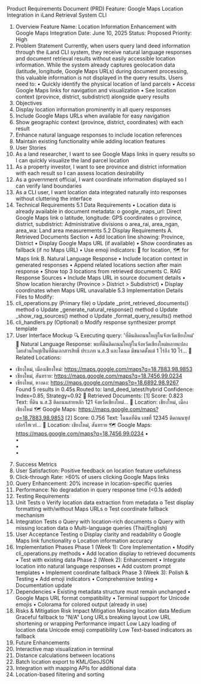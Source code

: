 Product Requirements Document (PRD)
Feature: Google Maps Location Integration in iLand Retrieval System CLI
1. Overview
Feature Name: Location Information Enhancement with Google Maps Integration
Date: June 10, 2025
Status: Proposed
Priority: High
2. Problem Statement
Currently, when users query land deed information through the iLand CLI system, they receive natural language responses and document retrieval results without easily accessible location information. While the system already captures geolocation data (latitude, longitude, Google Maps URLs) during document processing, this valuable information is not displayed in the query results.
Users need to:
•	Quickly identify the physical location of land parcels
•	Access Google Maps links for navigation and visualization
•	See location context (province, district, subdistrict) alongside query results
3. Objectives
1.	Display location information prominently in all query responses
2.	Include Google Maps URLs when available for easy navigation
3.	Show geographic context (province, district, coordinates) with each result
4.	Enhance natural language responses to include location references
5.	Maintain existing functionality while adding location features
4. User Stories
1.	As a land researcher, I want to see Google Maps links in query results so I can quickly visualize the land parcel location
2.	As a property investor, I want to see province and district information with each result so I can assess location desirability
3.	As a government official, I want coordinate information displayed so I can verify land boundaries
4.	As a CLI user, I want location data integrated naturally into responses without cluttering the interface
5. Technical Requirements
5.1 Data Requirements
•	Location data is already available in document metadata:
o	google_maps_url: Direct Google Maps link
o	latitude, longitude: GPS coordinates
o	province, district, subdistrict: Administrative divisions
o	area_rai, area_ngan, area_wa: Land area measurements
5.2 Display Requirements
A. Retrieved Documents Section
•	Add location line showing: Province, District
•	Display Google Maps URL (if available)
•	Show coordinates as fallback (if no Maps URL)
•	Use emoji indicators: 📍 for location, 🗺️ for Maps link
B. Natural Language Response
•	Include location context in generated responses
•	Append related locations section after main response
•	Show top 3 locations from retrieved documents
C. RAG Response Sources
•	Include Maps URL in source document details
•	Show location hierarchy (Province > District > Subdistrict)
•	Display coordinates when Maps URL unavailable
5.3 Implementation Details
Files to Modify:
1.	cli_operations.py (Primary file)
o	Update _print_retrieved_documents() method
o	Update _generate_natural_response() method
o	Update _show_rag_sources() method
o	Update _format_query_results() method
2.	cli_handlers.py (Optional)
o	Modify response synthesizer prompt template
6. User Interface Mockup
🔍 Executing query: 'ที่ดินติดถนนใหญ่ในจังหวัดเชียงใหม่'
🤖 Natural Language Response:
พบที่ดินติดถนนใหญ่ในจังหวัดเชียงใหม่หลายแปลง โดยส่วนใหญ่เป็นที่ดินเอกสารสิทธิ์
ประเภท น.ส.3 และโฉนด มีขนาดตั้งแต่ 1 ไร่ถึง 10 ไร่...
📍 Related Locations:
- เชียงใหม่, เมืองเชียงใหม่: https://maps.google.com/maps?q=18.7883,98.9853
- เชียงใหม่, สันทราย: https://maps.google.com/maps?q=18.7456,99.0234
- เชียงใหม่, หางดง: https://maps.google.com/maps?q=18.6892,98.9267
Found 5 results in 0.45s
Routed to: land_deed_latest/hybrid
Confidence: Index=0.85, Strategy=0.92
📄 Retrieved Documents:
[1] Score: 0.823
Text: ที่ดิน น.ส.3 ติดถนนสายหลัก 121 จังหวัดเชียงใหม่...
📍 Location: เชียงใหม่, เมืองเชียงใหม่
🗺️  Google Maps: https://maps.google.com/maps?q=18.7883,98.9853
[2] Score: 0.756
Text: โฉนดที่ดิน เลขที่ 12345 ติดถนนซุปเปอร์ไฮเวย์...
📍 Location: เชียงใหม่, สันทราย
🗺️  Google Maps: https://maps.google.com/maps?q=18.7456,99.0234
•	
•	
•	
•	
7. Success Metrics
1.	User Satisfaction: Positive feedback on location feature usefulness
2.	Click-through Rate: >60% of users clicking Google Maps links
3.	Query Enhancement: 20% increase in location-specific queries
4.	Performance: No degradation in query response time (<0.1s added)
8. Testing Requirements
1.	Unit Tests
o	Verify location data extraction from metadata
o	Test display formatting with/without Maps URLs
o	Test coordinate fallback mechanism
2.	Integration Tests
o	Query with location-rich documents
o	Query with missing location data
o	Multi-language queries (Thai/English)
3.	User Acceptance Testing
o	Display clarity and readability
o	Google Maps link functionality
o	Location information accuracy
9. Implementation Phases
Phase 1 (Week 1): Core Implementation
•	Modify cli_operations.py methods
•	Add location display to retrieved documents
•	Test with existing data
Phase 2 (Week 2): Enhancement
•	Integrate location into natural language responses
•	Add custom prompt templates
•	Implement coordinate fallback
Phase 3 (Week 3): Polish & Testing
•	Add emoji indicators
•	Comprehensive testing
•	Documentation update
10. Dependencies
•	Existing metadata structure must remain unchanged
•	Google Maps URL format compatibility
•	Terminal support for Unicode emojis
•	Colorama for colored output (already in use)
11. Risks & Mitigation
Risk	Impact	Mitigation
Missing location data	Medium	Graceful fallback to "N/A"
Long URLs breaking layout	Low	URL shortening or wrapping
Performance impact	Low	Lazy loading of location data
Unicode emoji compatibility	Low	Text-based indicators as fallback
12. Future Enhancements
1.	Interactive map visualization in terminal
2.	Distance calculations between locations
3.	Batch location export to KML/GeoJSON
4.	Integration with mapping APIs for additional data
5.	Location-based filtering and sorting
